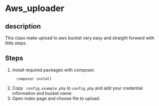 # Aws_uploader
## description
This class make upload to aws bucket very easy and straight forward with little steps.

## Steps
<ol>
<li>Install required packages with composer. </li>

```php
  composer install
```

<li>Copy <code> config.example.php</code> to <code>config.php</code> and add your credential information and bucket name.</li>
<li>Open index page and choose file to upload.</li>
<ol>
